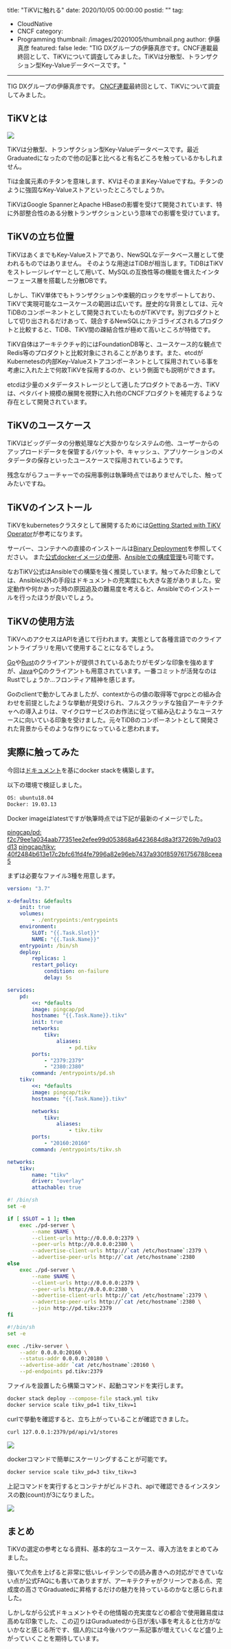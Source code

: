 title: "TiKVに触れる"
date: 2020/10/05 00:00:00
postid: ""
tag:
  - CloudNative
  - CNCF
category:
  - Programming
thumbnail: /images/20201005/thumbnail.png
author: 伊藤真彦
featured: false
lede: "TIG DXグループの伊藤真彦です。CNCF連載最終回として、TiKVについて調査してみました。TiKVは分散型、トランザクション型Key-Valueデータベースです。"
---

TIG DXグループの伊藤真彦です。
[CNCF連載](/articles/20200928/)最終回として、TiKVについて調査してみました。

## TiKVとは

<img src="/images/20201005/image.png" class="img-small-size">

TiKVは分散型、トランザクション型Key-Valueデータベースです。最近Graduatedになったので他の記事と比べると有名どころを触っているかもしれません。

Tiは金属元素のチタンを意味します、KVはそのままKey-Valueですね。チタンのように強固なKey-Valueストアといったところでしょうか。

TiKVはGoogle SpannerとApache HBaseの影響を受けて開発されています、特に外部整合性のある分散トランザクションという意味での影響を受けています。

## TiKVの立ち位置
TiKVはあくまでもKey-Valueストアであり、NewSQLなデータベース層として使われるものではありません。
そのような用途はTiDBが相当します。TiDBはTiKVをストレージレイヤーとして用いて、MySQLの互換性等の機能を備えたインターフェース層を搭載した分散DBです。

しかし、TiKV単体でもトランザクションや楽観的ロックをサポートしており、TiKVで実現可能なユースケースの範囲は広いです。歴史的な背景としては、元々TiDBのコンポーネントとして開発されていたものがTiKVです。別プロダクトとして切り出されるだけあって、競合するNewSQLにカテゴライズされるプロダクトと比較すると、TiDB、TiKV間の疎結合性が極めて高いところが特徴です。

TiKV自体はアーキテクチャ的にはFoundationDB等と、ユースケース的な観点でRedis等のプロダクトと比較対象にされることがあります。また、etcdがKubernetesの内部Key-Valueストアコンポーネントとして採用されている事を考慮に入れた上で何故TiKVを採用するのか、という側面でも説明ができます。

etcdは少量のメタデータストレージとして適したプロダクトである一方、TiKV は、ペタバイト規模の展開を視野に入れ他のCNCFプロダクトを補完するような存在として開発されています。

## TiKVのユースケース
TiKVはビッグデータの分散処理など大掛かりなシステムの他、ユーザーからのアップロードデータを保管するバケットや、キャッシュ、アプリケーションのメタデータの保存といったユースケースで採用されているようです。

残念ながらフューチャーでの採用事例は執筆時点ではありませんでした、触ってみたいですね。

## TiKVのインストール
TiKVをkubernetesクラスタとして展開するためには[Getting Started with TiKV Operator](https://tikv.org/docs/3.0/tasks/try/tikv-operator/)が参考になります。

サーバー、コンテナへの直接のインストールは[Binary Deployment](https://tikv.org/docs/4.0/tasks/deploy/binary/)を参照してください。
また[公式dockerイメージの使用](https://tikv.org/docs/4.0/tasks/deploy/docker/)、[Ansibleでの構成管理](https://tikv.org/docs/4.0/tasks/deploy/ansible/)も可能です。

なおTiKV公式はAnsibleでの構築を強く推奨しています。触ってみた印象としては、Ansible以外の手段はドキュメントの充実度にも大きな差がありました。安定動作や何かあった時の原因追及の難易度を考えると、Ansibleでのインストールを行ったほうが良いでしょう。

## TiKVの使用方法

TiKVへのアクセスはAPIを通じて行われます。実態として各種言語でのクライアントライブラリを用いて使用することになるでしょう。

[Go](https://github.com/tikv/client-go)や[Rust](https://github.com/tikv/client-rust)のクライアントが提供されているあたりがモダンな印象を強めますが、[Java](https://github.com/tikv/client-java)や[C](https://github.com/tikv/client-c)のクライアントも用意されています。一番コミットが活発なのはRustでしょうか...フロンティア精神を感じます。

Goのclientで動かしてみましたが、contextからの値の取得等でgrpcとの組み合わせを前提としたような挙動が見受けられ、フルスクラッチな独自アーキテクチャへの導入よりは、マイクロサービスのお作法に従って組み込むようなユースケースに向いている印象を受けました。元々TiDBのコンポーネントとして開発された背景からそのような作りになっていると思われます。

## 実際に触ってみた
今回は[ドキュメント](https://tikv.org/docs/4.0/tasks/try/docker-stack/)を基にdocker stackを構築します。

以下の環境で検証しました。

```sh
OS: ubuntu18.04
Docker: 19.03.13
```

Docker imageはlatestですが執筆時点では下記が最新のイメージでした。

[pingcap/pd: f2c79ee1a034aab77351ee2efee99d053868a6423684d8a3f37269b7d9a03d13](https://hub.docker.com/layers/pingcap/pd/latest/images/sha256-f2c79ee1a034aab77351ee2efee99d053868a6423684d8a3f37269b7d9a03d13?context=explore)
[pingcap/tikv: 40f2484b613e17c2bfc61fd4fe7996a82e96eb7437a930f859761756788ceea5](https://hub.docker.com/layers/pingcap/tikv/latest/images/sha256-40f2484b613e17c2bfc61fd4fe7996a82e96eb7437a930f859761756788ceea5?context=explore)


まずは必要なファイル3種を用意します。

```yml stack.yml
version: "3.7"

x-defaults: &defaults
    init: true
    volumes:
        - ./entrypoints:/entrypoints
    environment:
        SLOT: "{{.Task.Slot}}"
        NAME: "{{.Task.Name}}"
    entrypoint: /bin/sh
    deploy:
        replicas: 1
        restart_policy:
            condition: on-failure
            delay: 5s

services:
    pd:
        <<: *defaults
        image: pingcap/pd
        hostname: "{{.Task.Name}}.tikv"
        init: true
        networks:
            tikv:
                aliases:
                    - pd.tikv
        ports:
            - "2379:2379"
            - "2380:2380"
        command: /entrypoints/pd.sh
    tikv:
        <<: *defaults
        image: pingcap/tikv
        hostname: "{{.Task.Name}}.tikv"

        networks:
            tikv:
                aliases:
                    - tikv.tikv
        ports:
            - "20160:20160"
        command: /entrypoints/tikv.sh

networks:
    tikv:
        name: "tikv"
        driver: "overlay"
        attachable: true
```

```sh entrypoints/pd.sh
#! /bin/sh
set -e

if [ $SLOT = 1 ]; then
    exec ./pd-server \
        --name $NAME \
        --client-urls http://0.0.0.0:2379 \
        --peer-urls http://0.0.0.0:2380 \
        --advertise-client-urls http://`cat /etc/hostname`:2379 \
        --advertise-peer-urls http://`cat /etc/hostname`:2380
else
    exec ./pd-server \
        --name $NAME \
        --client-urls http://0.0.0.0:2379 \
        --peer-urls http://0.0.0.0:2380 \
        --advertise-client-urls http://`cat /etc/hostname`:2379 \
        --advertise-peer-urls http://`cat /etc/hostname`:2380 \
        --join http://pd.tikv:2379
fi
```

```sh entrypoints/tikv.sh
#!/bin/sh
set -e

exec ./tikv-server \
    --addr 0.0.0.0:20160 \
    --status-addr 0.0.0.0:20180 \
    --advertise-addr `cat /etc/hostname`:20160 \
    --pd-endpoints pd.tikv:2379
```

ファイルを設置したら構築コマンド、起動コマンドを実行します。

```sh
docker stack deploy --compose-file stack.yml tikv
docker service scale tikv_pd=1 tikv_tikv=1
```

curlで挙動を確認すると、立ち上がっていることが確認できました。

```sh
curl 127.0.0.1:2379/pd/api/v1/stores
```

![](/images/20201005/image_2.png)

dockerコマンドで簡単にスケーリングすることが可能です。

```sh
docker service scale tikv_pd=3 tikv_tikv=3
```

上記コマンドを実行するとコンテナがビルドされ、apiで確認できるインスタンスの数(count)が3になりました。

![](/images/20201005/image_3.png)


## まとめ
TiKVの選定の参考となる資料、基本的なユースケース、導入方法をまとめてみました。

強いて欠点を上げると非常に低いレイテンシでの読み書きへの対応ができていない点が公式FAQにも書いてありますが、アーキテクチャがクリーンである点、完成度の高さでGraduatedに昇格するだけの魅力を持っているのかなと感じられました。

しかしながら公式ドキュメントやその他情報の充実度などの都合で使用難易度は高めな印象でした、この辺りはGuraduatedから日が浅い事を考えると仕方がないかなと感じる所です、個人的には今後ハウツー系記事が増えていくなど盛り上がっていくことを期待しています。
